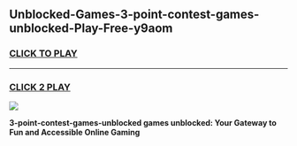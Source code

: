 
## Unblocked-Games-3-point-contest-games-unblocked-Play-Free-y9aom
<h3>
<a href="https://premium76.site?title=3-point-contest-games-unblocked&ref=18A1">CLICK TO PLAY</a></h3>
<hr>

<h3>
<a href="https://premium76.site?title=3-point-contest-games-unblocked&ref=18A1">CLICK 2 PLAY</a>
  
</h3>

<a href="https://premium76.site?title=3-point-contest-games-unblocked&ref=18A1"><img src="https://clearcache.store/games.png"></a>


**3-point-contest-games-unblocked games unblocked: Your Gateway to Fun and Accessible Online Gaming**
